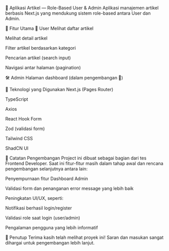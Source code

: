 📰 Aplikasi Artikel — Role-Based User & Admin
Aplikasi manajemen artikel berbasis Next.js yang mendukung sistem role-based antara User dan Admin.

🚀 Fitur Utama
👤 User
Melihat daftar artikel

Melihat detail artikel

Filter artikel berdasarkan kategori

Pencarian artikel (search input)

Navigasi antar halaman (pagination)

🛠️ Admin
Halaman dashboard (dalam pengembangan 🚧)

🧰 Teknologi yang Digunakan
Next.js (Pages Router)

TypeScript

Axios

React Hook Form

Zod (validasi form)

Tailwind CSS

ShadCN UI

📌 Catatan Pengembangan
Project ini dibuat sebagai bagian dari tes Frontend Developer. Saat ini fitur-fitur masih dalam tahap awal dan rencana pengembangan selanjutnya antara lain:

Penyempurnaan fitur Dashboard Admin

Validasi form dan penanganan error message yang lebih baik

Peningkatan UI/UX, seperti:

Notifikasi berhasil login/register

Validasi role saat login (user/admin)

Pengalaman pengguna yang lebih informatif

🙏 Penutup
Terima kasih telah melihat proyek ini!
Saran dan masukan sangat dihargai untuk pengembangan lebih lanjut.